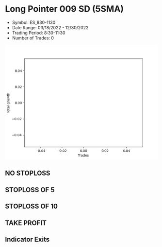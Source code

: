 # Long Pointer 009 SD (5SMA)
- Symbol: ES_830-1130
- Date Range: 03/18/2022 - 12/30/2022
- Trading Period: 8:30-11:30
- Number of Trades: 0

![Plot](LongPointer009SDES_830-1130(5SMA).png)
## NO STOPLOSS














## STOPLOSS OF 5














## STOPLOSS OF 10














## TAKE PROFIT











## Indicator Exits

